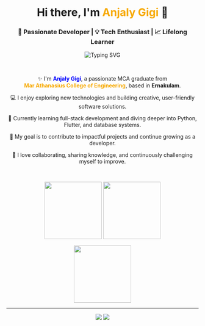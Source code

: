<!-- Profile Header -->
<h1 align="center">Hi there, I'm <span style="color:#F7A900;">Anjaly Gigi</span> 👋</h1>
<h3 align="center">🚀 Passionate Developer | 💡 Tech Enthusiast | 📈 Lifelong Learner</h3>

<p align="center">
  <img src="https://readme-typing-svg.demolab.com?font=Fira+Code&weight=500&pause=1000&color=F7A900&center=true&vCenter=true&width=435&lines=Welcome+to+my+GitHub+Profile!;I+Love+Coding+and+Building+Things!%F0%9F%92%BB;Always+Curious+%7C+Always+Learning!" alt="Typing SVG" />
</p>

<div align="center">

<br>

✨ I'm <strong><font color="blue">Anjaly Gigi</font></strong>, a passionate MCA graduate from  
<strong><font color="#F7A900">Mar Athanasius College of Engineering</font></strong>, based in <strong>Ernakulam</strong>.<br>

💻 I enjoy exploring new technologies and building creative, user-friendly software solutions.<br>

🌱 Currently learning full-stack development and diving deeper into Python, Flutter, and database systems.<br>

🎯 My goal is to contribute to impactful projects and continue growing as a developer.<br>

💬 I love collaborating, sharing knowledge, and continuously challenging myself to improve.

<br>

</div>

<p align="center">
  <img src="https://github-readme-stats.vercel.app/api?username=Anjaly-Gigi&show_icons=true&theme=radical" height="150"/> 
  <img src="https://github-readme-streak-stats.herokuapp.com/?user=Anjaly-Gigi&theme=radical" height="150"/>
</p>

<p align="center">
  <img src="https://github-readme-stats.vercel.app/api/top-langs/?username=Anjaly-Gigi&layout=compact&theme=radical" height="150"/>
</p>

---

<p align="center">
  <a href="mailto:anjalygigi@gmail.com"><img src="https://img.shields.io/badge/Email-D14836?style=for-the-badge&logo=gmail&logoColor=white"/></a>
  <a href="https://www.linkedin.com/in/anjaly-gigi-663ab023a/"><img src="https://img.shields.io/badge/LinkedIn-0077B5?style=for-the-badge&logo=linkedin&logoColor=white"/></a>
</p>


<!--
**Anjaly-Gigi/Anjaly-Gigi** is a ✨ _special_ ✨ repository because its `README.md` (this file) appears on your GitHub profile.

Here are some ideas to get you started:

- 🔭 I’m currently working on ...
- 🌱 I’m currently learning ...
- 👯 I’m looking to collaborate on ...
- 🤔 I’m looking for help with ...
- 💬 Ask me about ...
- 📫 How to reach me: ...
- 😄 Pronouns: ...
- ⚡ Fun fact: ...
-->

